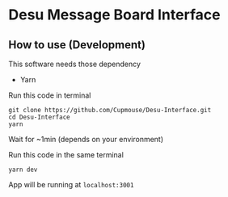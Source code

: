 # Desu Message Board Interface

## How to use (Development)

This software needs those dependency

- Yarn

Run this code in terminal

```
git clone https://github.com/Cupmouse/Desu-Interface.git
cd Desu-Interface
yarn
```

Wait for ~1min (depends on your environment)

Run this code in the same terminal

```
yarn dev
```

App will be running at `localhost:3001`

